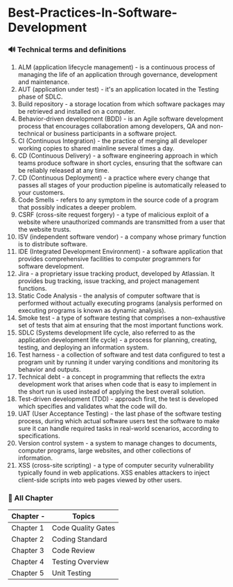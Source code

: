 # Best-Practices-In-Software-Development

### 🔊 Technical terms and definitions

1. ALM (application lifecycle management) - is a continuous process of managing the life of an application through governance, development and maintenance.
2. AUT (application under test) - it's an application located in the Testing phase of SDLC.
3. Build repository - a storage location from which software packages may be retrieved and installed on a computer.
4. Behavior-driven development (BDD) - is an Agile software development process that encourages collaboration among developers, QA and non-technical or business participants in a software project.
5. CI (Continuous Integration) - the practice of merging all developer working copies to shared mainline several times a day.
6. CD (Continuous Delivery) - a software engineering approach in which teams produce software in short cycles, ensuring that the software can be reliably released at any time.
7. CD (Continuous Deployment) - a practice where every change that passes all stages of your production pipeline is automatically released to your customers.
8. Code Smells - refers to any symptom in the source code of a program that possibly indicates a deeper problem.
9. CSRF (cross-site request forgery) - a type of malicious exploit of a website where unauthorized commands are transmitted from a user that the website trusts.
10. ISV (independent software vendor) - a company whose primary function is to distribute software.
11. IDE (Integrated Development Environment) - a software application that provides comprehensive facilities to computer programmers for software development.
12. Jira - a proprietary issue tracking product, developed by Atlassian. It provides bug tracking, issue tracking, and project management functions.
13. Static Code Analysis - the analysis of computer software that is performed without actually executing programs (analysis performed on executing programs is known as dynamic analysis).
14. Smoke test - a type of software testing that comprises a non-exhaustive set of tests that aim at ensuring that the most important functions work.
15. SDLC (Systems development life cycle, also referred to as the application development life cycle) - a process for planning, creating, testing, and deploying an information system.
16. Test harness - a collection of software and test data configured to test a program unit by running it under varying conditions and monitoring its behavior and outputs.
17. Technical debt - a concept in programming that reflects the extra development work that arises when code that is easy to implement in the short run is used instead of applying the best overall solution.
18. Test-driven development (TDD) - approach first, the test is developed which specifies and validates what the code will do.
19. UAT (User Acceptance Testing) - the last phase of the software testing process, during which actual software users test the software to make sure it can handle required tasks in real-world scenarios, according to specifications.
20. Version control system - a system to manage changes to documents, computer programs, large websites, and other collections of information.
21. XSS (cross-site scripting) - a type of computer security vulnerability typically found in web applications. XSS enables attackers to inject client-side scripts into web pages viewed by other users.

### 🥋 All Chapter

| Chapter - | Topics             | 
| --------- | ------------------ |
| Chapter 1 | Code Quality Gates | 
| Chapter 2 | Coding Standard    |
| Chapter 3 | Code Review        |
| Chapter 4 | Testing Overview   |
| Chapter 5 | Unit Testing       |
